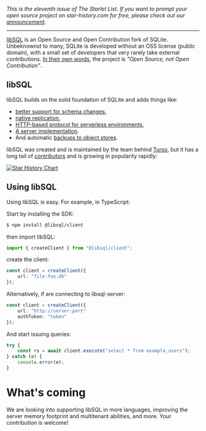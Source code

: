 *This is the eleventh issue of The Starlet List. If you want to prompt your open source project on star-history.com for free, please check out our [announcement](/blog/list-your-open-source-project).*

---

[libSQL](https://turso.tech/libsql) is an Open Source and Open Contribution fork of SQLite. Unbeknownst to many, SQLite is developed without an OSS license (public domain), with a small set of developers that very rarely take external contributions. [In their own words](https://sqlite.org/copyright.html), the project is *"Open Source, not Open Contribution"*.

## libSQL

libSQL builds on the solid foundation of SQLite and adds things like:

- [better support for schema changes](https://github.com/tursodatabase/libsql/pull/245),
- [native replication](https://github.com/tursodatabase/libsql/tree/main/libsql-server/proto),
- [HTTP-based protocol for serverless environments](https://github.com/tursodatabase/libsql/tree/main/libsql-server/docs),
- [A server implementation](https://github.com/tursodatabase/libsql/tree/main/libsql-server).
- And automatic [backups to object stores](https://github.com/tursodatabase/libsql/tree/main/bottomless).

libSQL was created and is maintained by the team behind [Turso](https://turso.tech), but it has a long tail of [contributors](https://github.com/tursodatabase/libsql/graphs/contributors) and is growing in popularity rapidly:

[![Star History Chart](https://api.star-history.com/svg?repos=tursodatabase/libsql,sqlite/sqlite&type=Date)](https://star-history.com/#tursodatabase/libsql&sqlite/sqlite&Date)

## Using libSQL

Using libSQL is easy. For example, in TypeScript:

Start by installing the SDK:

```bash
$ npm install @libsql/client
```

then import libSQL:

```typescript
import { createClient } from "@libsql/client";
```

create the client:

```typescript
const client = createClient({
    url: "file:foo.db"
});
```

Alternatively, if are connecting to libsql-server:

```typescript
const client = createClient({
    url: "http://server:port"
    authToken: "token"
});
```

And start issuing queries:

```typescript
try {
    const rs = await client.execute("select * from example_users");
} catch (e) {
    console.error(e);
}
```

# What's coming

We are looking into supporting libSQL in more languages, improving the server memory footprint and multitenant abilities, and more. Your contribution is welcome!